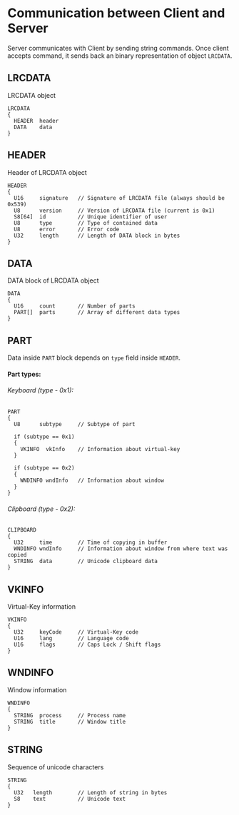 # Communication between Client and Server
Server communicates with Client by sending string commands. Once client accepts command, it sends back an binary representation of object `LRCDATA`.

## LRCDATA
LRCDATA object
```
LRCDATA
{
  HEADER  header
  DATA    data
}
```

## HEADER
Header of LRCDATA object
```
HEADER
{
  U16     signature   // Signature of LRCDATA file (always should be 0x539)
  U8      version     // Version of LRCDATA file (current is 0x1)
  S8[64]  id          // Unique identifier of user
  U8      type        // Type of contained data
  U8      error       // Error code
  U32     length      // Length of DATA block in bytes
}
```

## DATA
DATA block of LRCDATA object
```
DATA
{
  U16     count       // Number of parts
  PART[]  parts       // Array of different data types
}
```

## PART
Data inside `PART` block depends on `type` field inside `HEADER`.

#### Part types:

###### Keyboard (type - 0x1):
```
PART
{
  U8      subtype     // Subtype of part
  
  if (subtype == 0x1)
  {
    VKINFO  vkInfo    // Information about virtual-key
  }
  
  if (subtype == 0x2)
  {
    WNDINFO wndInfo   // Information about window
  }
}
```

###### Clipboard (type - 0x2):
```
CLIPBOARD
{
  U32     time        // Time of copying in buffer
  WNDINFO wndInfo     // Information about window from where text was copied
  STRING  data        // Unicode clipboard data
}
```

## VKINFO
Virtual-Key information
```
VKINFO
{
  U32     keyCode     // Virtual-Key code
  U16     lang        // Language code
  U16     flags       // Caps Lock / Shift flags
}
```

## WNDINFO
Window information
```
WNDINFO
{
  STRING  process     // Process name
  STRING  title       // Window title
}
```

## STRING
Sequence of unicode characters
```
STRING
{
  U32   length        // Length of string in bytes
  S8    text          // Unicode text
}
```
